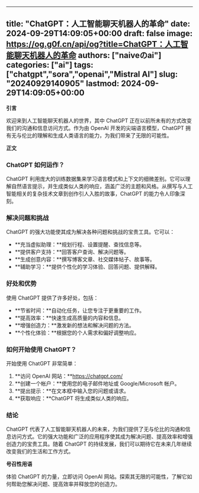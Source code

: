 
---
title: "ChatGPT：人工智能聊天机器人的革命"
date: 2024-09-29T14:09:05+00:00
draft: false
image: https://og.g0f.cn/api/og?title=ChatGPT：人工智能聊天机器人的革命
authors: ["naiveのai"]
categories: ["ai"]
tags: ["chatgpt","sora","openai","Mistral AI"]
slug: "20240929140905"
lastmod: 2024-09-29T14:09:05+00:00
---
**引言**

欢迎来到人工智能聊天机器人的世界，其中 ChatGPT 正在以前所未有的方式改变我们的沟通和信息访问方式。作为由 OpenAI 开发的尖端语言模型，ChatGPT 拥有无与伦比的理解和生成人类语言的能力，为我们带来了无限的可能性。

**正文**

### ChatGPT 如何运作？

ChatGPT 利用庞大的训练数据集来学习语言模式和上下文的细微差别。它可以理解自然语言提示，并生成类似人类的响应，涵盖广泛的主题和风格。从撰写与人工智能相关的复杂技术文章到创作引人入胜的故事，ChatGPT 的能力令人印象深刻。

### 解决问题和挑战

ChatGPT 的强大功能使其成为解决各种问题和挑战的宝贵工具。它可以：

- **充当虚拟助理：**规划行程、设置提醒、查找信息等。
- **提供客户支持：**回答客户查询、解决问题等。
- **生成创意内容：**撰写博客文章、社交媒体帖子、故事等。
- **辅助学习：**提供个性化的学习体验、回答问题、提供解释。

### 好处和优势

使用 ChatGPT 提供了许多好处，包括：

- **节省时间：**自动化任务，让您专注于更重要的工作。
- **提高效率：**快速生成高质量的内容和信息。
- **增强创造力：**激发新的想法和解决问题的方法。
- **个性化体验：**根据您的个人需求和偏好调整响应。

### 如何开始使用 ChatGPT？

开始使用 ChatGPT 非常简单：

1. **访问 OpenAI 网站：**https://chatgpt.com/
2. **创建一个帐户：**使用您的电子邮件地址或 Google/Microsoft 帐户。
3. **提出提示：**在文本框中输入您的问题或请求。
4. **获取响应：**ChatGPT 将生成类似人类的响应。

### 结论

ChatGPT 代表了人工智能聊天机器人的未来，为我们提供了无与伦比的沟通和信息访问方式。它的强大功能和广泛的应用程序使其成为解决问题、提高效率和增强创造力的宝贵工具。随着 ChatGPT 的持续发展，我们可以期待它在未来几年继续改变我们的生活和工作方式。

**号召性用语**

体验 ChatGPT 的力量，立即访问 OpenAI 网站。探索其无限的可能性，了解它如何帮助您解决问题、提高效率并释放您的创造力。